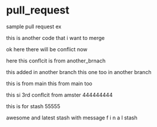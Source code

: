 # pull_request

sample pull request ex

this is another code that i want to merge

ok here there will be conflict now

here this conflcit is from another_brnach

this added in another branch
this one too in another branch

this is from main
this from main too

this si 3rd conflcit from amster
444444444

this is for stash
55555

awesome and latest stash with message
f
i
n
a
l
stash
